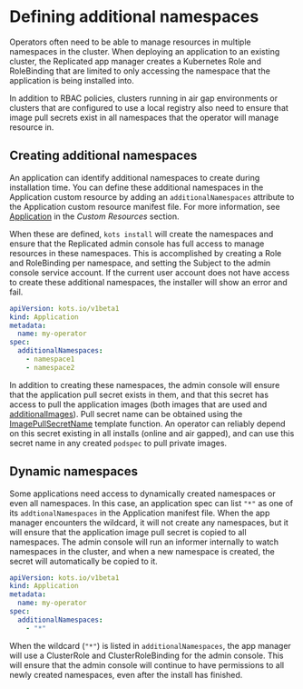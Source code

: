 # Defining additional namespaces

Operators often need to be able to manage resources in multiple namespaces in the cluster.
When deploying an application to an existing cluster, the Replicated app manager creates a Kubernetes Role and RoleBinding that are limited to only accessing the namespace that the application is being installed into.

In addition to RBAC policies, clusters running in air gap environments or clusters that are configured to use a local registry also need to ensure that image pull secrets exist in all namespaces that the operator will manage resource in.

## Creating additional namespaces

An application can identify additional namespaces to create during installation time.
You can define these additional namespaces in the Application custom resource by adding an `additionalNamespaces` attribute to the Application custom resource manifest file. For more information, see [Application](../reference/custom-resource-application) in the _Custom Resources_ section.

When these are defined, `kots install` will create the namespaces and ensure that the Replicated admin console has full access to manage resources in these namespaces.
This is accomplished by creating a Role and RoleBinding per namespace, and setting the Subject to the admin console service account.
If the current user account does not have access to create these additional namespaces, the installer will show an error and fail.

```yaml
apiVersion: kots.io/v1beta1
kind: Application
metadata:
  name: my-operator
spec:
  additionalNamespaces:
    - namespace1
    - namespace2
```

In addition to creating these namespaces, the admin console will ensure that the application pull secret exists in them, and that this secret has access to pull the application images (both images that are used and [additionalImages](operator-additional-images)).
Pull secret name can be obtained using the [ImagePullSecretName](template-functions-config-context/#imagepullsecretname) template function.
An operator can reliably depend on this secret existing in all installs (online and air gapped), and can use this secret name in any created `podspec` to pull private images.

## Dynamic namespaces

Some applications need access to dynamically created namespaces or even all namespaces.
In this case, an application spec can list `"*"` as one of its `addtionalNamespaces` in the Application manifest file.
When the app manager encounters the wildcard, it will not create any namespaces, but it will ensure that the application image pull secret is copied to all namespaces.
The admin console will run an informer internally to watch namespaces in the cluster, and when a new namespace is created, the secret will automatically be copied to it.

```yaml
apiVersion: kots.io/v1beta1
kind: Application
metadata:
  name: my-operator
spec:
  additionalNamespaces:
    - "*"
```

When the wildcard (`"*"`) is listed in `additionalNamespaces`, the app manager will use a ClusterRole and ClusterRoleBinding for the admin console.
This will ensure that the admin console will continue to have permissions to all newly created namespaces, even after the install has finished.
